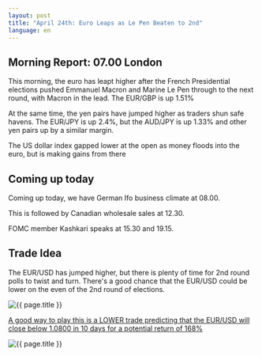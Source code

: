 ```yaml
---
layout: post
title: "April 24th: Euro Leaps as Le Pen Beaten to 2nd"
language: en
---
```

## Morning Report: 07.00 London

This morning, the euro has leapt higher after the French Presidential elections pushed Emmanuel Macron and Marine Le Pen through to the next round, with Macron in the lead. The EUR/GBP is up 1.51%

At the same time, the yen pairs have jumped higher as traders shun safe havens. The EUR/JPY is up 2.4%, but the AUD/JPY is up 1.33% and other yen pairs up by a similar margin. 

The US dollar index gapped lower at the open as money floods into the euro, but is making gains from there


## Coming up today

Coming up today, we have German Ifo business climate at 08.00. 

This is followed by Canadian wholesale sales at 12.30. 

FOMC member Kashkari speaks at 15.30 and 19.15.


## Trade Idea

The EUR/USD has jumped higher, but there is plenty of time for 2nd round polls to twist and turn. There's a good chance that the EUR/USD could be lower on the even of the 2nd round of elections.

<img class="post-image" src="{{ site.url }}/images/2017-04-24_05-57-44.jpg" alt="{{ page.title }}" title="{{ page.title }}">

<a href="%LINK%%??currency=GBP&market=forex&underlying=frxEURUSD&formname=higherlower&duration_amount=10&duration_units=d&amount=10&amount_type=payout&expiry_type=duration&barrier=1.0800" target="_blank">A good way to play this is a LOWER trade predicting that the EUR/USD will close below 1.0800 in 10 days for a potential return of 168%</a>

<img class="post-image" src="{{ site.url }}/images/2017-04-24_06-01-54.jpg" alt="{{ page.title }}" title="{{ page.title }}">